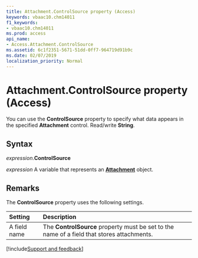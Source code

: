 ```yaml
---
title: Attachment.ControlSource property (Access)
keywords: vbaac10.chm14011
f1_keywords:
- vbaac10.chm14011
ms.prod: access
api_name:
- Access.Attachment.ControlSource
ms.assetid: 6c1f2351-5671-51dd-0ff7-964719d91b9c
ms.date: 02/07/2019
localization_priority: Normal
---
```



# Attachment.ControlSource property (Access)

You can use the **ControlSource** property to specify what data appears in the specified **Attachment** control. Read/write **String**.


## Syntax

_expression_.**ControlSource**

_expression_ A variable that represents an **[Attachment](Access.Attachment.md)** object.


## Remarks

The **ControlSource** property uses the following settings.

|Setting|Description|
|:-----|:-----|
|A field name|The **ControlSource** property must be set to the name of a field that stores attachments.|



[!include[Support and feedback](~/includes/feedback-boilerplate.md)]